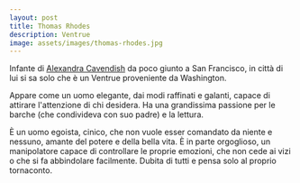 ```yaml
---
layout: post
title: Thomas Rhodes
description: Ventrue
image: assets/images/thomas-rhodes.jpg
---
```


Infante di [Alexandra Cavendish](http://xabacadabra.com/cursed-legacy/pg/nikolai) da poco giunto a San Francisco, in città di lui si sa solo che è un Ventrue proveniente da Washington.

Appare come un uomo elegante, dai modi raffinati e galanti, capace di attirare l'attenzione di chi desidera. Ha una grandissima passione per le barche (che condivideva con suo padre) e la lettura. 

È un uomo egoista, cinico, che non vuole esser comandato da niente e nessuno, amante del potere e della bella vita. È in parte orgoglioso, un manipolatore capace di controllare le proprie emozioni, che non cede ai vizi o che si fa abbindolare facilmente. Dubita di tutti e pensa solo al proprio tornaconto.